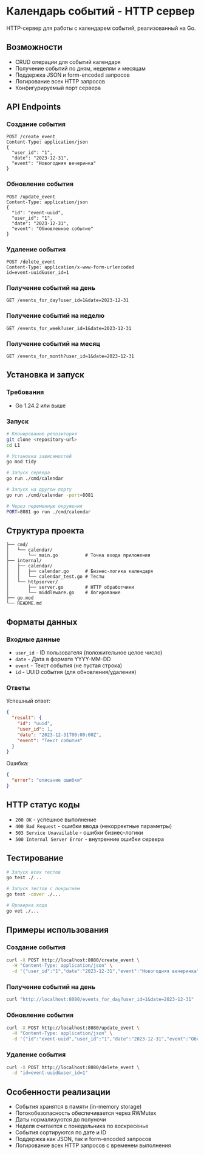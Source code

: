 # Календарь событий - HTTP сервер

HTTP-сервер для работы с календарем событий, реализованный на Go.

## Возможности

- CRUD операции для событий календаря
- Получение событий по дням, неделям и месяцам
- Поддержка JSON и form-encoded запросов
- Логирование всех HTTP запросов
- Конфигурируемый порт сервера

## API Endpoints

### Создание события
```
POST /create_event
Content-Type: application/json
{
  "user_id": "1",
  "date": "2023-12-31",
  "event": "Новогодняя вечеринка"
}
```

### Обновление события
```
POST /update_event
Content-Type: application/json
{
  "id": "event-uuid",
  "user_id": "1",
  "date": "2023-12-31",
  "event": "Обновленное событие"
}
```

### Удаление события
```
POST /delete_event
Content-Type: application/x-www-form-urlencoded
id=event-uuid&user_id=1
```

### Получение событий на день
```
GET /events_for_day?user_id=1&date=2023-12-31
```

### Получение событий на неделю
```
GET /events_for_week?user_id=1&date=2023-12-31
```

### Получение событий на месяц
```
GET /events_for_month?user_id=1&date=2023-12-31
```

## Установка и запуск

### Требования
- Go 1.24.2 или выше

### Запуск
```bash
# Клонирование репозитория
git clone <repository-url>
cd L1

# Установка зависимостей
go mod tidy

# Запуск сервера
go run ./cmd/calendar

# Запуск на другом порту
go run ./cmd/calendar -port=8081

# Через переменную окружения
PORT=8081 go run ./cmd/calendar
```

## Структура проекта

```
├── cmd/
│   └── calendar/
│       └── main.go          # Точка входа приложения
├── internal/
│   ├── calendar/
│   │   ├── calendar.go      # Бизнес-логика календаря
│   │   └── calendar_test.go # Тесты
│   └── httpserver/
│       ├── server.go        # HTTP обработчики
│       └── middleware.go    # Логирование
├── go.mod
└── README.md
```

## Форматы данных

### Входные данные
- `user_id` - ID пользователя (положительное целое число)
- `date` - Дата в формате YYYY-MM-DD
- `event` - Текст события (не пустая строка)
- `id` - UUID события (для обновления/удаления)

### Ответы
Успешный ответ:
```json
{
  "result": {
    "id": "uuid",
    "user_id": 1,
    "date": "2023-12-31T00:00:00Z",
    "event": "Текст события"
  }
}
```

Ошибка:
```json
{
  "error": "описание ошибки"
}
```

## HTTP статус коды

- `200 OK` - успешное выполнение
- `400 Bad Request` - ошибки ввода (некорректные параметры)
- `503 Service Unavailable` - ошибки бизнес-логики
- `500 Internal Server Error` - внутренние ошибки сервера

## Тестирование

```bash
# Запуск всех тестов
go test ./...

# Запуск тестов с покрытием
go test -cover ./...

# Проверка кода
go vet ./...
```

## Примеры использования

### Создание события
```bash
curl -X POST http://localhost:8080/create_event \
  -H "Content-Type: application/json" \
  -d '{"user_id":"1","date":"2023-12-31","event":"Новогодняя вечеринка"}'
```

### Получение событий на день
```bash
curl "http://localhost:8080/events_for_day?user_id=1&date=2023-12-31"
```

### Обновление события
```bash
curl -X POST http://localhost:8080/update_event \
  -H "Content-Type: application/json" \
  -d '{"id":"event-uuid","user_id":"1","date":"2023-12-31","event":"Обновленное событие"}'
```

### Удаление события
```bash
curl -X POST http://localhost:8080/delete_event \
  -d "id=event-uuid&user_id=1"
```

## Особенности реализации

- События хранятся в памяти (in-memory storage)
- Потокобезопасность обеспечивается через RWMutex
- Даты нормализуются до полуночи
- Неделя считается с понедельника по воскресенье
- События сортируются по дате и ID
- Поддержка как JSON, так и form-encoded запросов
- Логирование всех HTTP запросов с временем выполнения
